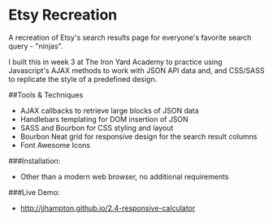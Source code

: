 # Etsy Recreation


A recreation of Etsy's search results page for everyone's favorite search query - "ninjas".

I built this in week 3 at The Iron Yard Academy to practice using Javascript's AJAX methods to work with JSON API data and, and CSS/SASS to replicate the style of a predefined design.

##Tools & Techniques

- AJAX callbacks to retrieve large blocks of JSON data
- Handlebars templating for DOM insertion of JSON
- SASS and Bourbon for CSS styling and layout
- Bourbon Neat grid for responsive design for the search result columns
- Font Awesome Icons

###Installation:
* Other than a modern web browser, no additional requirements

###Live Demo:
* http://jjhampton.github.io/2.4-responsive-calculator
